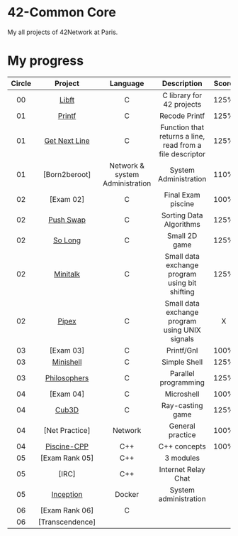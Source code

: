# 42-Common Core
My all projects of 42Network at Paris. 

# My progress
|Circle | Project | Language | Description | Score | 
|:-----:|:-------:|:--------:|:-----------:|:-----:|
|00| [Libft](https://github.com/Athiebaut/Libft) | C | C library for 42 projects | 125% |
|01| [Printf](https://github.com/Athiebaut/Printf) | C | Recode Printf | 125% |
|01| [Get Next Line](https://github.com/Athiebaut/Get_Next_Line) | C | Function that returns a line, read from a file descriptor | 125% |
|01| [Born2beroot] | Network & system Administration | System Administration | 110% |
|02| [Exam 02] | C | Final Exam piscine | 100% |
|02| [Push Swap](https://github.com/Athiebaut/Push_swap) | C | Sorting Data Algorithms | 125% |
|02| [So Long](https://github.com/Athiebaut/So_long) | C | Small 2D game | 125% |
|02| [Minitalk](https://github.com/Athiebaut/MiniTalk) | C | Small data exchange program using bit shifting | 125% |
|02| [Pipex](https://github.com/Athiebaut/Pipex) | C | Small data exchange program using UNIX signals | X |
|03| [Exam 03] | C | Printf/Gnl | 100% |
|03| [Minishell](https://github.com/Athiebaut/Minishell) | C | Simple Shell | 125% |
|03| [Philosophers](https://github.com/Athiebaut/Philosophers) | C | Parallel programming | 125% |
|04| [Exam 04] | C | Microshell| 100% |
|04| [Cub3D](https://github.com/Athiebaut/Cub3d) | C | Ray-casting game | 125% |
|04| [Net Practice] | Network | General practice | 100% |
|04| [Piscine-CPP](https://github.com/Athiebaut/Piscine_CPP) | C++ | C++ concepts | 100% |
|05| [Exam Rank 05] | C++ | 3 modules |   |
|05| [IRC] | C++ | Internet Relay Chat |  |
|05| [Inception]() | Docker | System administration |  |
|06| [Exam Rank 06] | C | | |
|06| [Transcendence] | | | |
